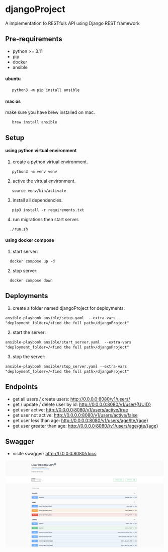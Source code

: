 # djangoProject

A implementation fo RESTfuls API using Django REST framework

## Pre-requirements

- python >= 3.11
- pip
- docker
- ansible

#### ubuntu

```
   python3 -m pip install ansible
```

#### mac os

make sure you have brew installed on mac.

```
   brew install ansible
```

## Setup

#### using python virtual environment

1. create a python virtual environment.

```
   python3 -m venv venv
```

2. active the virtual environment.

```
   source venv/bin/activate
```

3. install all dependencies.

```
   pip3 install -r requirements.txt
```

4. run migrations then start server.

```
  ./run.sh
```

#### using docker compose

1. start server:

```
  docker compose up -d
```

2. stop server:

```
  docker compose down
```

## Deployments

1. create a folder named djangoProject for deployments:

```
ansible-playbook ansible/setup.yaml  --extra-vars "deployment_folder=/<find the full path>/djangoProject"
```

2. start the server:

```
ansible-playbook ansible/start_server.yaml  --extra-vars "deployment_folder=/<find the full path>/djangoProject"
```

3. stop the server:

```
ansible-playbook ansible/stop_server.yaml --extra-vars "deployment_folder=/<find the full path>/djangoProject"
```

## Endpoints

- get all users / create users: http://0.0.0.0:8080/v1/users/
- get / update / delete user by id: http://0.0.0.0:8080/v1/user/{UUID}
- get user active: http://0.0.0.0:8080/v1/users/active/true
- get user not active: http://0.0.0.0:8080/v1/users/active/false
- get user less than age: http://0.0.0.0:8080/v1/users/age/lte/{age}
- get user greater than age: http://0.0.0.0:8080//v1/users/age/gte/{age}

## Swagger

- visite swagger: http://0.0.0.0:8080/docs

![alt text](https://github.com/bohuang-work/djangoProject/blob/main/static/swagger.png)

